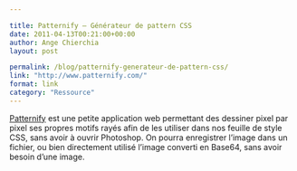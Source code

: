 ```yaml
---

title: Patternify – Générateur de pattern CSS
date: 2011-04-13T00:21:00+00:00
author: Ange Chierchia
layout: post

permalink: /blog/patternify-generateur-de-pattern-css/
link: "http://www.patternify.com/"
format: link
category: "Ressource"
---
```

<a href="http://www.patternify.com/" target="_blank">Patternify</a> est une petite application web permettant des dessiner pixel par pixel ses propres motifs rayés afin de les utiliser dans nos feuille de style CSS, sans avoir à ouvrir Photoshop. On pourra enregistrer l&rsquo;image dans un fichier, ou bien directement utilisé l&rsquo;image converti en Base64, sans avoir besoin d&rsquo;une image.